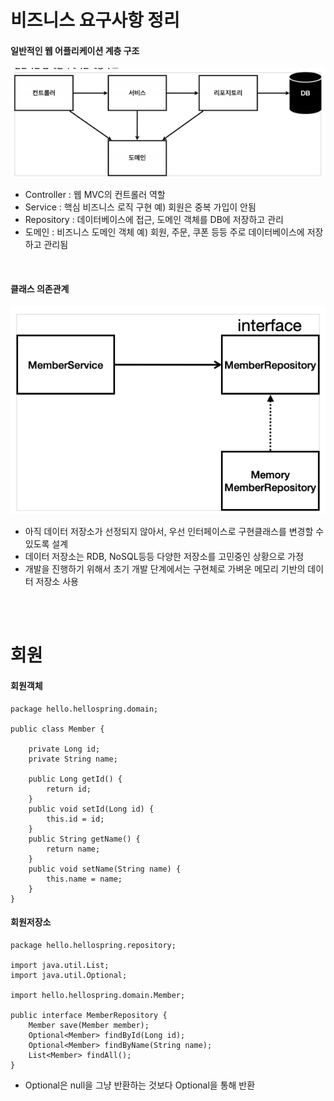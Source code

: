 # 비즈니스 요구사항 정리

#### 일반적인 웹 어플리케이션 계층 구조
![Requirements1](Requirements1.PNG)
- Controller : 웹 MVC의 컨트롤러 역할
- Service : 핵심 비즈니스 로직 구현
    예) 회원은 중복 가입이 안됨
- Repository : 데이터베이스에 접근, 도메인 객체를 DB에 저장하고 관리
- 도메인 : 비즈니스 도메인 객체
    예) 회원, 주문, 쿠폰 등등 주로 데이터베이스에 저장하고 관리됨
<br/>

#### 클래스 의존관계
![Requirements2](Requirements2.PNG)
- 아직 데이터 저장소가 선정되지 않아서, 우선 인터페이스로 구현클래스를 변경할 수 있도록 설계
- 데이터 저장소는 RDB, NoSQL등등 다양한 저장소를 고민중인 상황으로 가정
- 개발을 진행하기 위해서 초기 개발 단계에서는 구현체로 가벼운 메모리 기반의 데이터 저장소 사용
<br/>
<br/>

# 회원
#### 회원객체
~~~
package hello.hellospring.domain;

public class Member {
	
	private Long id;
	private String name;
	
	public Long getId() {
		return id;
	}
	public void setId(Long id) {
		this.id = id;
	}
	public String getName() {
		return name;
	}
	public void setName(String name) {
		this.name = name;
	}
}

~~~

#### 회원저장소
~~~
package hello.hellospring.repository;

import java.util.List;
import java.util.Optional;

import hello.hellospring.domain.Member;

public interface MemberRepository {
	Member save(Member member);
	Optional<Member> findById(Long id);				
	Optional<Member> findByName(String name);
	List<Member> findAll();
}
~~~
+ Optional은 null을 그냥 반환하는 것보다 Optional을 통해 반환

